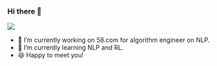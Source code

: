 ### Hi there 👋

<!--
**dourgey/dourgey** is a ✨ _special_ ✨ repository because its `README.md` (this file) appears on your GitHub profile.

Here are some ideas to get you started:

- 🔭 I’m currently working on ...
- 🌱 I’m currently learning ...
- 👯 I’m looking to collaborate on ...
- 🤔 I’m looking for help with ...
- 💬 Ask me about ...
- 📫 How to reach me: ...
- 😄 Pronouns: ...
- ⚡ Fun fact: ...
-->

![](https://github-readme-stats.vercel.app/api?username=dourgey)

- 🔭 I’m currently working on 58.com for algorithm engineer on NLP.
- 🌱 I’m currently learning NLP and RL.
- 😄 Happy to meet you!
